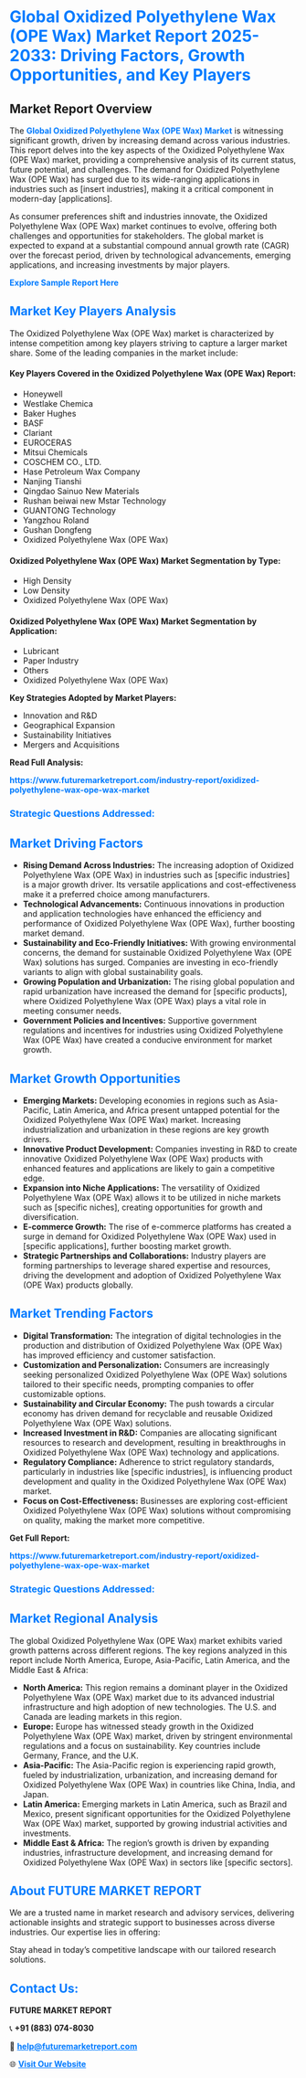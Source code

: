 <h1 style="color: #007BFF;">Global Oxidized Polyethylene Wax (OPE Wax) Market Report 2025-2033: Driving Factors, Growth Opportunities, and Key Players</h1>

<section id="overview">
<h2>Market Report Overview</h2>
<p>The <a href="https://www.futuremarketreport.com/industry-report/oxidized-polyethylene-wax-ope-wax-market" style="color: #007BFF; text-decoration: none;"><strong>Global Oxidized Polyethylene Wax (OPE Wax) Market</strong></a> is witnessing significant growth, driven by increasing demand across various industries. This report delves into the key aspects of the Oxidized Polyethylene Wax (OPE Wax) market, providing a comprehensive analysis of its current status, future potential, and challenges. The demand for Oxidized Polyethylene Wax (OPE Wax) has surged due to its wide-ranging applications in industries such as [insert industries], making it a critical component in modern-day [applications].</p>
<p>As consumer preferences shift and industries innovate, the Oxidized Polyethylene Wax (OPE Wax) market continues to evolve, offering both challenges and opportunities for stakeholders. The global market is expected to expand at a substantial compound annual growth rate (CAGR) over the forecast period, driven by technological advancements, emerging applications, and increasing investments by major players.</p>
</section>

<section id="overview">
<p><a href="https://www.futuremarketreport.com/request-sample/reportId=98574" style="color: #007BFF; text-decoration: none;"><strong>Explore Sample Report Here</strong></a></p>
</section>

<section id="key-players">
<h2 style="color: #007BFF;">Market Key Players Analysis</h2>
<p>The Oxidized Polyethylene Wax (OPE Wax) market is characterized by intense competition among key players striving to capture a larger market share. Some of the leading companies in the market include:</p>
<h4>Key Players Covered in the Oxidized Polyethylene Wax (OPE Wax) Report:</h4>
<ul><li>Honeywell</li><li>Westlake Chemica</li><li>Baker Hughes</li><li>BASF</li><li>Clariant</li><li>EUROCERAS</li><li>Mitsui Chemicals</li><li>COSCHEM CO., LTD.</li><li>Hase Petroleum Wax Company</li><li>Nanjing Tianshi</li><li>Qingdao Sainuo New Materials</li><li>Rushan beiwai new Mstar Technology</li><li>GUANTONG Technology</li><li>Yangzhou Roland</li><li>Gushan Dongfeng</li><li>Oxidized Polyethylene Wax (OPE Wax)</li></ul>
<h4>Oxidized Polyethylene Wax (OPE Wax) Market Segmentation by Type:</h4>
<ul><li>High Density</li><li>Low Density</li><li>Oxidized Polyethylene Wax (OPE Wax)</li></ul>

<h4>Oxidized Polyethylene Wax (OPE Wax) Market Segmentation by Application:</h4>
<ul><li>Lubricant</li><li>Paper Industry</li><li>Others</li><li>Oxidized Polyethylene Wax (OPE Wax)</li></ul>
<p><strong>Key Strategies Adopted by Market Players:</strong></p>
<ul>
<li>Innovation and R&D</li>
<li>Geographical Expansion</li>
<li>Sustainability Initiatives</li>
<li>Mergers and Acquisitions</li>
</ul>
</section>

<section>
<p><strong>Read Full Analysis: </strong></p><a href="https://www.futuremarketreport.com/industry-report/oxidized-polyethylene-wax-ope-wax-market" style="color: #007BFF; text-decoration: none;"><strong>https://www.futuremarketreport.com/industry-report/oxidized-polyethylene-wax-ope-wax-market</strong></a>
<h3 style="color: #007BFF;">Strategic Questions Addressed:</h3>
</section>

<section id="driving-factors">
<h2 style="color: #007BFF;">Market Driving Factors</h2>
<ul>
<li><strong>Rising Demand Across Industries:</strong> The increasing adoption of Oxidized Polyethylene Wax (OPE Wax) in industries such as [specific industries] is a major growth driver. Its versatile applications and cost-effectiveness make it a preferred choice among manufacturers.</li>
<li><strong>Technological Advancements:</strong> Continuous innovations in production and application technologies have enhanced the efficiency and performance of Oxidized Polyethylene Wax (OPE Wax), further boosting market demand.</li>
<li><strong>Sustainability and Eco-Friendly Initiatives:</strong> With growing environmental concerns, the demand for sustainable Oxidized Polyethylene Wax (OPE Wax) solutions has surged. Companies are investing in eco-friendly variants to align with global sustainability goals.</li>
<li><strong>Growing Population and Urbanization:</strong> The rising global population and rapid urbanization have increased the demand for [specific products], where Oxidized Polyethylene Wax (OPE Wax) plays a vital role in meeting consumer needs.</li>
<li><strong>Government Policies and Incentives:</strong> Supportive government regulations and incentives for industries using Oxidized Polyethylene Wax (OPE Wax) have created a conducive environment for market growth.</li>
</ul>
</section>

<section id="growth-opportunities">
<h2 style="color: #007BFF;">Market Growth Opportunities</h2>
<ul>
<li><strong>Emerging Markets:</strong> Developing economies in regions such as Asia-Pacific, Latin America, and Africa present untapped potential for the Oxidized Polyethylene Wax (OPE Wax) market. Increasing industrialization and urbanization in these regions are key growth drivers.</li>
<li><strong>Innovative Product Development:</strong> Companies investing in R&D to create innovative Oxidized Polyethylene Wax (OPE Wax) products with enhanced features and applications are likely to gain a competitive edge.</li>
<li><strong>Expansion into Niche Applications:</strong> The versatility of Oxidized Polyethylene Wax (OPE Wax) allows it to be utilized in niche markets such as [specific niches], creating opportunities for growth and diversification.</li>
<li><strong>E-commerce Growth:</strong> The rise of e-commerce platforms has created a surge in demand for Oxidized Polyethylene Wax (OPE Wax) used in [specific applications], further boosting market growth.</li>
<li><strong>Strategic Partnerships and Collaborations:</strong> Industry players are forming partnerships to leverage shared expertise and resources, driving the development and adoption of Oxidized Polyethylene Wax (OPE Wax) products globally.</li>
</ul>
</section>

<section id="trending-factors">
<h2 style="color: #007BFF;">Market Trending Factors</h2>
<ul>
<li><strong>Digital Transformation:</strong> The integration of digital technologies in the production and distribution of Oxidized Polyethylene Wax (OPE Wax) has improved efficiency and customer satisfaction.</li>
<li><strong>Customization and Personalization:</strong> Consumers are increasingly seeking personalized Oxidized Polyethylene Wax (OPE Wax) solutions tailored to their specific needs, prompting companies to offer customizable options.</li>
<li><strong>Sustainability and Circular Economy:</strong> The push towards a circular economy has driven demand for recyclable and reusable Oxidized Polyethylene Wax (OPE Wax) solutions.</li>
<li><strong>Increased Investment in R&D:</strong> Companies are allocating significant resources to research and development, resulting in breakthroughs in Oxidized Polyethylene Wax (OPE Wax) technology and applications.</li>
<li><strong>Regulatory Compliance:</strong> Adherence to strict regulatory standards, particularly in industries like [specific industries], is influencing product development and quality in the Oxidized Polyethylene Wax (OPE Wax) market.</li>
<li><strong>Focus on Cost-Effectiveness:</strong> Businesses are exploring cost-efficient Oxidized Polyethylene Wax (OPE Wax) solutions without compromising on quality, making the market more competitive.</li>
</ul>
</section>

<section>
<p><strong>Get Full Report: </strong></p><a href="https://www.futuremarketreport.com/industry-report/oxidized-polyethylene-wax-ope-wax-market" style="color: #007BFF; text-decoration: none;"><strong>https://www.futuremarketreport.com/industry-report/oxidized-polyethylene-wax-ope-wax-market</strong></a>
<h3 style="color: #007BFF;">Strategic Questions Addressed:</h3>
</section>


<section id="regional-analysis">
<h2 style="color: #007BFF;">Market Regional Analysis</h2>
<p>The global Oxidized Polyethylene Wax (OPE Wax) market exhibits varied growth patterns across different regions. The key regions analyzed in this report include North America, Europe, Asia-Pacific, Latin America, and the Middle East & Africa:</p>
<ul>
<li><strong>North America:</strong> This region remains a dominant player in the Oxidized Polyethylene Wax (OPE Wax) market due to its advanced industrial infrastructure and high adoption of new technologies. The U.S. and Canada are leading markets in this region.</li>
<li><strong>Europe:</strong> Europe has witnessed steady growth in the Oxidized Polyethylene Wax (OPE Wax) market, driven by stringent environmental regulations and a focus on sustainability. Key countries include Germany, France, and the U.K.</li>
<li><strong>Asia-Pacific:</strong> The Asia-Pacific region is experiencing rapid growth, fueled by industrialization, urbanization, and increasing demand for Oxidized Polyethylene Wax (OPE Wax) in countries like China, India, and Japan.</li>
<li><strong>Latin America:</strong> Emerging markets in Latin America, such as Brazil and Mexico, present significant opportunities for the Oxidized Polyethylene Wax (OPE Wax) market, supported by growing industrial activities and investments.</li>
<li><strong>Middle East & Africa:</strong> The region’s growth is driven by expanding industries, infrastructure development, and increasing demand for Oxidized Polyethylene Wax (OPE Wax) in sectors like [specific sectors].</li>
</ul>
</section>

<footer>
<h2 style="color: #007BFF;">About FUTURE MARKET REPORT</h2>
<p>We are a trusted name in market research and advisory services, delivering actionable insights and strategic support to businesses across diverse industries. Our expertise lies in offering:</p>

<p>Stay ahead in today’s competitive landscape with our tailored research solutions.</p>

<h2 style="color: #007BFF;">Contact Us:</h2>
<p><strong>FUTURE MARKET REPORT</strong></p>
<p>📞 <strong>+91 (883) 074-8030</strong></p>
<p>📧 <strong><a href="mailto:help@futuremarketreport.com" style="color: #007BFF;">help@futuremarketreport.com</a></strong></p>
<p>🌐 <strong><a href="https://www.futuremarketreport.com/" style="color: #007BFF;">Visit Our Website</a></strong></p>
</footer>